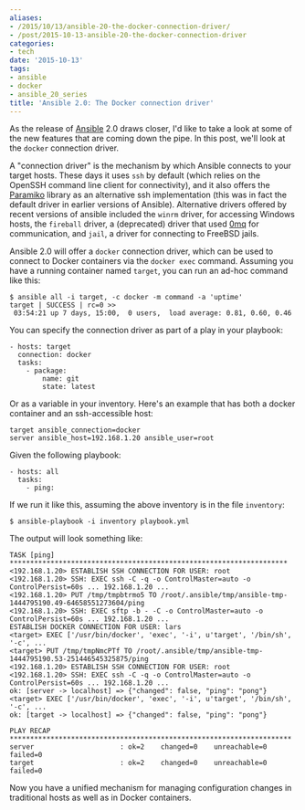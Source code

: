 ```yaml
---
aliases:
- /2015/10/13/ansible-20-the-docker-connection-driver/
- /post/2015-10-13-ansible-20-the-docker-connection-driver
categories:
- tech
date: '2015-10-13'
tags:
- ansible
- docker
- ansible_20_series
title: 'Ansible 2.0: The Docker connection driver'
---
```


As the release of [Ansible][] 2.0 draws closer, I'd like to take a
look at some of the new features that are coming down the pipe.  In
this post, we'll look at the `docker` connection driver.

[ansible]: http://ansible.com/

A "connection driver" is the mechanism by which Ansible connects to
your target hosts.  These days it uses `ssh` by default (which relies
on the OpenSSH command line client for connectivity), and it also
offers the [Paramiko][] library as an alternative ssh implementation
(this was in fact the default driver in earlier versions of Ansible).
Alternative drivers offered by recent versions of ansible included the
`winrm` driver, for accessing Windows hosts, the `fireball` driver, a
(deprecated) driver that used [0mq][] for communication, and `jail`, a
driver for connecting to FreeBSD jails.

[paramiko]: http://www.paramiko.org/
[0mq]: http://zeromq.org/

Ansible 2.0 will offer a `docker` connection driver, which can be used
to connect to Docker containers via the `docker exec` command.
Assuming you have a running container named `target`, you can run an
ad-hoc command like this:

    $ ansible all -i target, -c docker -m command -a 'uptime'
    target | SUCCESS | rc=0 >>
     03:54:21 up 7 days, 15:00,  0 users,  load average: 0.81, 0.60, 0.46

You can specify the connection driver as part of a play in your
playbook:

    - hosts: target
      connection: docker
      tasks:
        - package:
            name: git
            state: latest

Or as a variable in your inventory.  Here's an example that has both a
docker container and an ssh-accessible host:

    target ansible_connection=docker
    server ansible_host=192.168.1.20 ansible_user=root

Given the following playbook:

    - hosts: all
      tasks:
        - ping:

If we run it like this, assuming the above inventory is in the file
`inventory`:

    $ ansible-playbook -i inventory playbook.yml

The output will look something like:

    TASK [ping] ********************************************************************
    <192.168.1.20> ESTABLISH SSH CONNECTION FOR USER: root
    <192.168.1.20> SSH: EXEC ssh -C -q -o ControlMaster=auto -o ControlPersist=60s ... 192.168.1.20 ...
    <192.168.1.20> PUT /tmp/tmpbtrmo5 TO /root/.ansible/tmp/ansible-tmp-1444795190.49-64658551273604/ping
    <192.168.1.20> SSH: EXEC sftp -b - -C -o ControlMaster=auto -o ControlPersist=60s ... 192.168.1.20 ...
    ESTABLISH DOCKER CONNECTION FOR USER: lars
    <target> EXEC ['/usr/bin/docker', 'exec', '-i', u'target', '/bin/sh', '-c', ...
    <target> PUT /tmp/tmpNmcPTf TO /root/.ansible/tmp/ansible-tmp-1444795190.53-251446545325875/ping
    <192.168.1.20> ESTABLISH SSH CONNECTION FOR USER: root
    <192.168.1.20> SSH: EXEC ssh -C -q -o ControlMaster=auto -o ControlPersist=60s ... 192.168.1.20 ...
    ok: [server -> localhost] => {"changed": false, "ping": "pong"}
    <target> EXEC ['/usr/bin/docker', 'exec', '-i', u'target', '/bin/sh', '-c', ...
    ok: [target -> localhost] => {"changed": false, "ping": "pong"}

    PLAY RECAP *********************************************************************
    server                     : ok=2    changed=0    unreachable=0    failed=0   
    target                     : ok=2    changed=0    unreachable=0    failed=0   

Now you have a unified mechanism for managing configuration changes in
traditional hosts as well as in Docker containers.